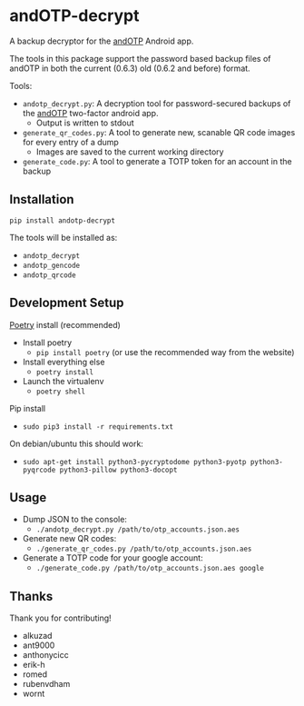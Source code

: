 # andOTP-decrypt

A backup decryptor for the [andOTP](https://github.com/andOTP/andOTP) Android app.

The tools in this package support the password based backup files of andOTP in both the current (0.6.3) old (0.6.2 and before) format.

Tools:

- `andotp_decrypt.py`: A decryption tool for password-secured backups of the [andOTP](https://github.com/flocke/andOTP) two-factor android app.
  - Output is written to stdout
- `generate_qr_codes.py`: A tool to generate new, scanable QR code images for every entry of a dump
  - Images are saved to the current working directory
- `generate_code.py`: A tool to generate a TOTP token for an account in the backup

## Installation

`pip install andotp-decrypt`

The tools will be installed as:

- `andotp_decrypt`
- `andotp_gencode`
- `andotp_qrcode`

## Development Setup

[Poetry](https://python-poetry.org/) install (recommended)

- Install poetry
  - `pip install poetry` (or use the recommended way from the website)
- Install everything else
  - `poetry install`
- Launch the virtualenv
  - `poetry shell`

Pip install

- `sudo pip3 install -r requirements.txt` 

On debian/ubuntu this should work:

- `sudo apt-get install python3-pycryptodome python3-pyotp python3-pyqrcode python3-pillow python3-docopt`

## Usage

- Dump JSON to the console:
  - `./andotp_decrypt.py /path/to/otp_accounts.json.aes`
- Generate new QR codes:
  - `./generate_qr_codes.py /path/to/otp_accounts.json.aes`
- Generate a TOTP code for your google account:
  - `./generate_code.py /path/to/otp_accounts.json.aes google`

## Thanks

Thank you for contributing!

- alkuzad
- ant9000
- anthonycicc
- erik-h
- romed
- rubenvdham
- wornt
